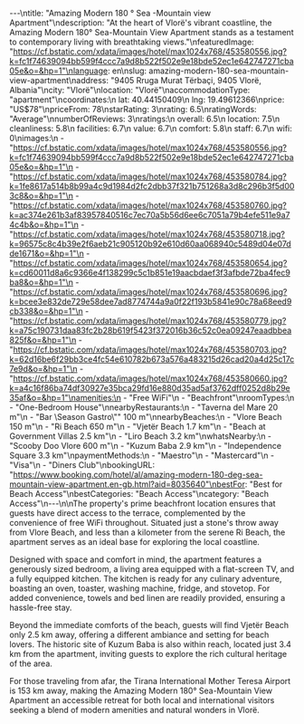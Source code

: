 ---\ntitle: "Amazing Modern 180 ° Sea -Mountain view Apartment"\ndescription: "At the heart of Vlorë's vibrant coastline, the Amazing Modern 180° Sea-Mountain View Apartment stands as a testament to contemporary living with breathtaking views."\nfeaturedImage: "https://cf.bstatic.com/xdata/images/hotel/max1024x768/453580556.jpg?k=fc1f74639094bb599f4ccc7a9d8b522f502e9e18bde52ec1e642747271cba05e&o=&hp=1"\nlanguage: en\nslug: amazing-modern-180-sea-mountain-view-apartment\naddress: "9405 Rruga Murat Tërbaçi, 9405 Vlorë, Albania"\ncity: "Vlorë"\nlocation: "Vlorë"\naccommodationType: "apartment"\ncoordinates:\n  lat: 40.44150409\n  lng: 19.49612366\nprice: "US$78"\npriceFrom: 78\nstarRating: 3\nrating: 6.5\nratingWords: "Average"\nnumberOfReviews: 3\nratings:\n  overall: 6.5\n  location: 7.5\n  cleanliness: 5.8\n  facilities: 6.7\n  value: 6.7\n  comfort: 5.8\n  staff: 6.7\n  wifi: 0\nimages:\n  - "https://cf.bstatic.com/xdata/images/hotel/max1024x768/453580556.jpg?k=fc1f74639094bb599f4ccc7a9d8b522f502e9e18bde52ec1e642747271cba05e&o=&hp=1"\n  - "https://cf.bstatic.com/xdata/images/hotel/max1024x768/453580784.jpg?k=1fe8617a514b8b99a4c9d1984d2fc2dbb37f321b751268a3d8c296b3f5d003c8&o=&hp=1"\n  - "https://cf.bstatic.com/xdata/images/hotel/max1024x768/453580760.jpg?k=ac374e261b3af83957840516c7ec70a5b56d6ee6c7051a79b4efe511e9a74c4b&o=&hp=1"\n  - "https://cf.bstatic.com/xdata/images/hotel/max1024x768/453580718.jpg?k=96575c8c4b39e2f6aeb21c905120b92e610d60aa068940c5489d04e07dde1671&o=&hp=1"\n  - "https://cf.bstatic.com/xdata/images/hotel/max1024x768/453580654.jpg?k=cd60011d8a6c9366e4f138299c5c1b851e19aacbdaef3f3afbde72ba4fec9ba8&o=&hp=1"\n  - "https://cf.bstatic.com/xdata/images/hotel/max1024x768/453580696.jpg?k=bcee3e832de729e58dee7ad8774744a9a0f22f193b5841e90c78a68eed9cb338&o=&hp=1"\n  - "https://cf.bstatic.com/xdata/images/hotel/max1024x768/453580779.jpg?k=a75c190731daa83fc2b28b619f5423f372016b36c52c0ea09247eaadbbea825f&o=&hp=1"\n  - "https://cf.bstatic.com/xdata/images/hotel/max1024x768/453580703.jpg?k=62d16be6f29bb3ce4fc54e610782b673a576a483215d26cad20a4d25c17c7e9d&o=&hp=1"\n  - "https://cf.bstatic.com/xdata/images/hotel/max1024x768/453580660.jpg?k=a4c16f86ba74df30927e35bca29fd16e880d35ad5af3762dff0252d8b29e35af&o=&hp=1"\namenities:\n  - "Free WiFi"\n  - "Beachfront"\nroomTypes:\n  - "One-Bedroom House"\nnearbyRestaurants:\n  - "Taverna del Mare 20 m"\n  - "Bar \Season Gastro\\"\" 100 m"\nnearbyBeaches:\n  - "Vlore Beach 150 m"\n  - "Ri Beach 650 m"\n  - "Vjetër Beach 1.7 km"\n  - "Beach at Government Villas 2.5 km"\n  - "Liro Beach 3.2 km"\nwhatsNearby:\n  - "Scooby Doo Vlore 600 m"\n  - "Kuzum Baba 2.9 km"\n  - "Independence Square 3.3 km"\npaymentMethods:\n  - "Maestro"\n  - "Mastercard"\n  - "Visa"\n  - "Diners Club"\nbookingURL: "https://www.booking.com/hotel/al/amazing-modern-180-deg-sea-mountain-view-apartment.en-gb.html?aid=8035640"\nbestFor: "Best for Beach Access"\nbestCategories: "Beach Access"\ncategory: "Beach Access"\n---\n\nThe property's prime beachfront location ensures that guests have direct access to the terrace, complemented by the convenience of free WiFi throughout. Situated just a stone's throw away from Vlore Beach, and less than a kilometer from the serene Ri Beach, the apartment serves as an ideal base for exploring the local coastline.

Designed with space and comfort in mind, the apartment features a generously sized bedroom, a living area equipped with a flat-screen TV, and a fully equipped kitchen. The kitchen is ready for any culinary adventure, boasting an oven, toaster, washing machine, fridge, and stovetop. For added convenience, towels and bed linen are readily provided, ensuring a hassle-free stay.

Beyond the immediate comforts of the beach, guests will find Vjetër Beach only 2.5 km away, offering a different ambiance and setting for beach lovers. The historic site of Kuzum Baba is also within reach, located just 3.4 km from the apartment, inviting guests to explore the rich cultural heritage of the area.

For those traveling from afar, the Tirana International Mother Teresa Airport is 153 km away, making the Amazing Modern 180° Sea-Mountain View Apartment an accessible retreat for both local and international visitors seeking a blend of modern amenities and natural wonders in Vlorë.